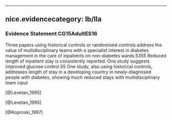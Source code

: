 
---
nice.evidencecategory: Ib/IIa
---

### Evidence Statement CG15AdultES16
Three papers using historical controls or randomised controls address the value of multidisciplinary teams with a specialist interest in diabetes management in the care of inpatients on non-diabetes wards.5355 Reduced length of inpatient stay is consistently reported. One study suggests improved glucose control.55 One study, also using historical controls, addresses length of stay in a developing country in newly-diagnosed people with
diabetes, showing much reduced stays with multidisciplinary team input

[@Levetan_1995]

[@Levetan_1995]

[@Koproski_1997]

